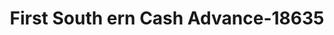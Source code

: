 ---
f_zip-code: 37854
f_state-code: TN
title: First South ern Cash Advance-18635
f_phone: 865-354-8726
f_city-only: Rockwood
f_address: 1144 North Gateway Avenue Rockwood
f_location-unique-id: '18635'
slug: first-south-ern-cash-advance-18635
updated-on: '2024-05-30T13:46:58.046Z'
created-on: '2024-05-30T13:36:59.803Z'
published-on: '2024-05-30T13:54:32.469Z'
f_city-state: cms/city/rockwood-tn.md
f_company: cms/company/first-south-ern-cash-advance.md
f_state: cms/state/tennessee.md
layout: '[payday-loan].html'
tags: payday-loan
---